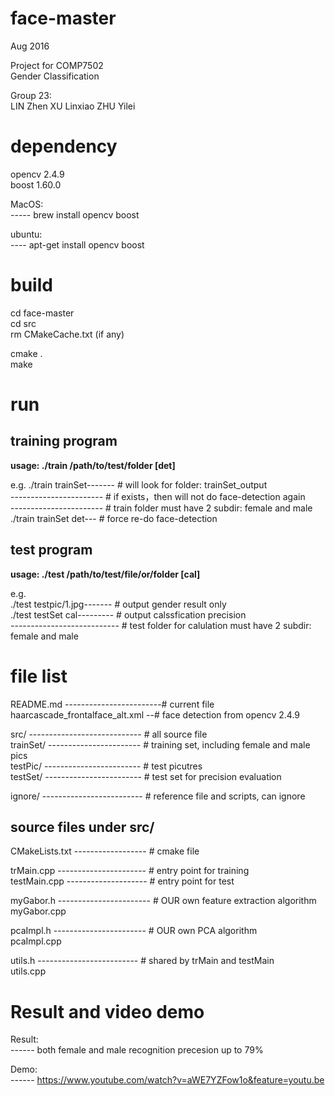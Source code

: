 # face-master
Aug 2016

Project for COMP7502  
Gender Classification  

Group 23:  
    LIN Zhen XU Linxiao ZHU Yilei  


# dependency

opencv 2.4.9 <br />
boost 1.60.0 <br />

MacOS: <br />
----- brew install opencv boost <br />

ubuntu: <br />
---- apt-get install opencv boost <br />


# build  

cd face-master <br />
cd src  <br />
rm CMakeCache.txt (if any) <br /> 

cmake . <br />
make <br />


# run

## training program  

**usage: ./train /path/to/test/folder [det]**  <br />

e.g.
    ./train trainSet------- # will look for folder: trainSet_output <br />
    ----------------------- # if exists，then will not do face-detection again <br />
    ----------------------- # train folder must have 2 subdir: female and male  <br />
    ./train trainSet det--- # force re-do face-detection  <br />


## test program  

**usage: ./test /path/to/test/file/or/folder [cal]**  <br />

e.g.  
    ./test testpic/1.jpg------- # output gender result only  <br />
    ./test testSet cal--------- # output calssfication precision <br />
    --------------------------- # test folder for calulation must have 2 subdir: female and male <br />


# file list

README.md ------------------------# current file  <br />
haarcascade_frontalface_alt.xml --# face detection from opencv 2.4.9  <br />

src/ ---------------------------- # all source file  <br />
trainSet/ ----------------------- # training set, including female and male pics <br />
testPic/ ------------------------ # test picutres <br />
testSet/ ------------------------ # test set for precision evaluation <br />

ignore/ ------------------------- # reference file and scripts, can ignore <br />


## source files under src/

CMakeLists.txt ------------------ # cmake file  <br />

trMain.cpp ---------------------- # entry point for training <br />
testMain.cpp -------------------- # entry point for test <br />

myGabor.h ----------------------- # OUR own feature extraction algorithm <br />
myGabor.cpp <br />

pcaImpl.h ----------------------- # OUR own PCA algorithm  <br />
pcaImpl.cpp <br />

utils.h ------------------------- # shared by trMain and testMain <br />
utils.cpp <br />


# Result and video demo

Result: <br />
------ both female and male recognition precesion up to 79% <br />

Demo: <br />
------ https://www.youtube.com/watch?v=aWE7YZFow1o&feature=youtu.be <br />




